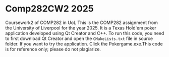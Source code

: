 # Comp282CW2 2025
Coursework2 of COMP282 in UoL
This is the COMP282 assignment from the University of Liverpool for the year 2025. It is a Texas Hold'em poker application developed using Qt Creator and C++. To run this code, you need to first download Qt Creator and open the `CMakeLists.txt` file in source folder. If you want to try the application. Click the Pokergame.exe.This code is for reference only; please do not plagiarize.

